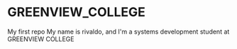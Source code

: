# GREENVIEW_COLLEGE
My first repo
My name is rivaldo, and I'm a systems development student at GREENVIEW COLLEGE
